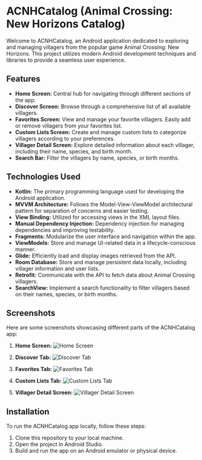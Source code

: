 # ACNHCatalog (Animal Crossing: New Horizons Catalog)

Welcome to ACNHCatalog, an Android application dedicated to exploring and managing villagers from the popular game Animal Crossing: New Horizons. This project utilizes modern Android development techniques and libraries to provide a seamless user experience.

## Features

- **Home Screen:** Central hub for navigating through different sections of the app.
- **Discover Screen:** Browse through a comprehensive list of all available villagers.
- **Favorites Screen:** View and manage your favorite villagers. Easily add or remove villagers from your favorites list.
- **Custom Lists Screen:** Create and manage custom lists to categorize villagers according to your preferences.
- **Villager Detail Screen:** Explore detailed information about each villager, including their name, species, and birth month.
- **Search Bar:** Filter the villagers by name, species, or birth months.

## Technologies Used

- **Kotlin:** The primary programming language used for developing the Android application.
- **MVVM Architecture:** Follows the Model-View-ViewModel architectural pattern for separation of concerns and easier testing.
- **View Binding:** Utilized for accessing views in the XML layout files.
- **Manual Dependency Injection:** Dependency injection for managing dependencies and improving testability.
- **Fragments:** Modularize the user interface and navigation within the app.
- **ViewModels:** Store and manage UI-related data in a lifecycle-conscious manner.
- **Glide:** Efficiently load and display images retrieved from the API.
- **Room Database:** Store and manage persistent data locally, including villager information and user lists.
- **Retrofit:** Communicate with the API to fetch data about Animal Crossing villagers.
- **SearchView:** Implement a search functionality to filter villagers based on their names, species, or birth months.

## Screenshots

Here are some screenshots showcasing different parts of the ACNHCatalog app:

1. **Home Screen:**
   ![Home Screen](/path/to/home_screen_screenshot.png)

2. **Discover Tab:**
   ![Discover Tab](/path/to/discover_tab_screenshot.png)

3. **Favorites Tab:**
   ![Favorites Tab](/path/to/favorites_tab_screenshot.png)

4. **Custom Lists Tab:**
   ![Custom Lists Tab](/path/to/custom_lists_tab_screenshot.png)

5. **Villager Detail Screen:**
   ![Villager Detail Screen](/path/to/villager_detail_screen_screenshot.png)

## Installation

To run the ACNHCatalog app locally, follow these steps:

1. Clone this repository to your local machine.
2. Open the project in Android Studio.
3. Build and run the app on an Android emulator or physical device.
